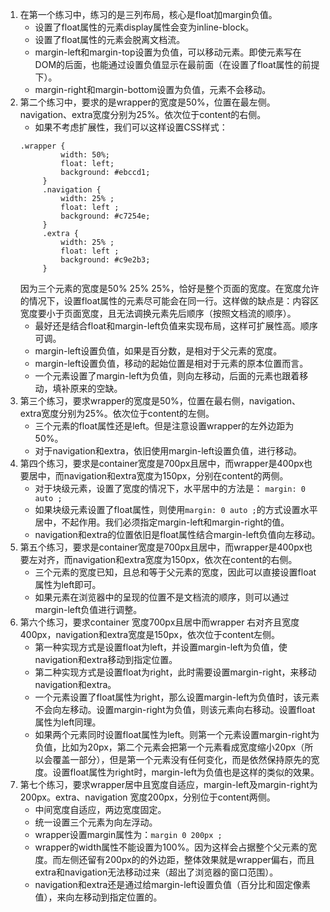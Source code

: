 1. 在第一个练习中，练习的是三列布局，核心是float加margin负值。
   - 设置了float属性的元素display属性会变为inline-block。
   - 设置了float属性的元素会脱离文档流。
   - margin-left和margin-top设置为负值，可以移动元素。即使元素写在DOM的后面，也能通过设置负值显示在最前面（在设置了float属性的前提下）。
   - margin-right和margin-bottom设置为负值，元素不会移动。
2. 第二个练习中，要求的是wrapper的宽度是50%，位置在最左侧。navigation、extra宽度分别为25%。依次位于content的右侧。
   - 如果不考虑扩展性，我们可以这样设置CSS样式：
   ```
   .wrapper {
            width: 50%;
            float: left;
            background: #ebccd1;
        }
        .navigation {
            width: 25% ;
            float: left ;
            background: #c7254e;
        }
        .extra {
            width: 25% ;
            float: left ;
            background: #c9e2b3;
        }
   ```
   因为三个元素的宽度是50% 25% 25%，恰好是整个页面的宽度。在宽度允许的情况下，设置float属性的元素尽可能会在同一行。这样做的缺点是：内容区宽度要小于页面宽度，且无法调换元素先后顺序（按照文档流的顺序）。
   - 最好还是结合float和margin-left负值来实现布局，这样可扩展性高。顺序可调。
   - margin-left设置负值，如果是百分数，是相对于父元素的宽度。
   - margin-left设置负值，移动的起始位置是相对于元素的原本位置而言。
   - 一个元素设置了margin-left为负值，则向左移动，后面的元素也跟着移动，填补原来的空缺。
3. 第三个练习，要求wrapper的宽度是50%，位置在最右侧，navigation、extra宽度分别为25%。依次位于content的左侧。
   - 三个元素的float属性还是left。但是注意设置wrapper的左外边距为50%。
   - 对于navigation和extra，依旧使用margin-left设置负值，进行移动。
4. 第四个练习，要求是container宽度是700px且居中，而wrapper是400px也要居中，而navigation和extra宽度为150px，分别在content的两侧。
   - 对于块级元素，设置了宽度的情况下，水平居中的方法是：
   `margin: 0 auto ;`
   - 如果块级元素设置了float属性，则使用`margin: 0 auto ;`的方式设置水平居中，不起作用。我们必须指定margin-left和margin-right的值。
   - navigation和extra的位置依旧是float属性结合margin-left负值向左移动。
5. 第五个练习，要求是container宽度是700px且居中，而wrapper是400px也要左对齐，而navigation和extra宽度为150px，依次在content的右侧。
   - 三个元素的宽度已知，且总和等于父元素的宽度，因此可以直接设置float属性为left即可。
   - 如果元素在浏览器中的呈现的位置不是文档流的顺序，则可以通过margin-left负值进行调整。
6. 第六个练习，要求container 宽度700px且居中而wrapper 右对齐且宽度400px，navigation和extra宽度是150px，依次位于content左侧。
   - 第一种实现方式是设置float为left，并设置margin-left为负值，使navigation和extra移动到指定位置。
   - 第二种实现方式是设置float为right，此时需要设置margin-right，来移动navigation和extra。
   - 一个元素设置了float属性为right，那么设置margin-left为负值时，该元素不会向左移动。设置margin-right为负值，则该元素向右移动。设置float属性为left同理。
   - 如果两个元素同时设置float属性为left。则第一个元素设置margin-right为负值，比如为20px，第二个元素会把第一个元素看成宽度缩小20px（所以会覆盖一部分），但是第一个元素没有任何变化，而是依然保持原先的宽度。设置float属性为right时，margin-left为负值也是这样的类似的效果。
7. 第七个练习，要求wrapper居中且宽度自适应，margin-left及margin-right为200px。extra、navigation 宽度200px，分别位于content两侧。
   - 中间宽度自适应，两边宽度固定。
   - 统一设置三个元素为向左浮动。
   - wrapper设置margin属性为：`margin 0 200px ;`
   - wrapper的width属性不能设置为100%。因为这样会占据整个父元素的宽度。而左侧还留有200px的的外边距，整体效果就是wrapper偏右，而且extra和navigation无法移动过来（超出了浏览器的窗口范围）。
   - navigation和extra还是通过给margin-left设置负值（百分比和固定像素值），来向左移动到指定位置的。
